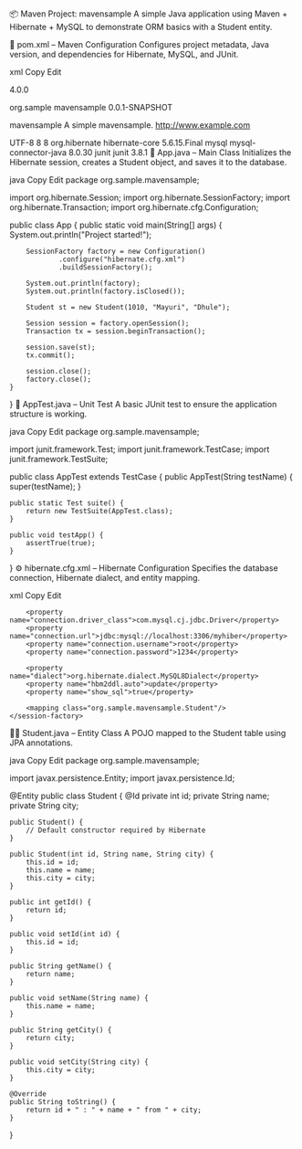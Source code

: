 📦 Maven Project: mavensample
A simple Java application using Maven + Hibernate + MySQL to demonstrate ORM basics with a Student entity.

🔧 pom.xml – Maven Configuration
Configures project metadata, Java version, and dependencies for Hibernate, MySQL, and JUnit.

xml
Copy
Edit
<?xml version="1.0" encoding="UTF-8"?>
<project xmlns="http://maven.apache.org/POM/4.0.0"
         xmlns:xsi="http://www.w3.org/2001/XMLSchema-instance"
         xsi:schemaLocation="http://maven.apache.org/POM/4.0.0 
                             http://maven.apache.org/xsd/maven-4.0.0.xsd">
  <modelVersion>4.0.0</modelVersion>

  <groupId>org.sample</groupId>
  <artifactId>mavensample</artifactId>
  <version>0.0.1-SNAPSHOT</version>

  <name>mavensample</name>
  <description>A simple mavensample.</description>
  <url>http://www.example.com</url>

  <properties>
    <project.build.sourceEncoding>UTF-8</project.build.sourceEncoding>
    <maven.compiler.source>8</maven.compiler.source>
    <maven.compiler.target>8</maven.compiler.target>
  </properties>

  <dependencies>
    <dependency>
      <groupId>org.hibernate</groupId>
      <artifactId>hibernate-core</artifactId>
      <version>5.6.15.Final</version>
    </dependency>
    <dependency>
      <groupId>mysql</groupId>
      <artifactId>mysql-connector-java</artifactId>
      <version>8.0.30</version>
    </dependency>
    <dependency>
      <groupId>junit</groupId>
      <artifactId>junit</artifactId>
      <version>3.8.1</version>
    </dependency>
  </dependencies>
</project>
🚀 App.java – Main Class
Initializes the Hibernate session, creates a Student object, and saves it to the database.

java
Copy
Edit
package org.sample.mavensample;

import org.hibernate.Session;
import org.hibernate.SessionFactory;
import org.hibernate.Transaction;
import org.hibernate.cfg.Configuration;

public class App {
    public static void main(String[] args) {
        System.out.println("Project started!");

        SessionFactory factory = new Configuration()
                .configure("hibernate.cfg.xml")
                .buildSessionFactory();

        System.out.println(factory);
        System.out.println(factory.isClosed());

        Student st = new Student(1010, "Mayuri", "Dhule");

        Session session = factory.openSession();
        Transaction tx = session.beginTransaction();

        session.save(st);
        tx.commit();

        session.close();
        factory.close();
    }
}
🧪 AppTest.java – Unit Test
A basic JUnit test to ensure the application structure is working.

java
Copy
Edit
package org.sample.mavensample;

import junit.framework.Test;
import junit.framework.TestCase;
import junit.framework.TestSuite;

public class AppTest extends TestCase {
    public AppTest(String testName) {
        super(testName);
    }

    public static Test suite() {
        return new TestSuite(AppTest.class);
    }

    public void testApp() {
        assertTrue(true);
    }
}
⚙️ hibernate.cfg.xml – Hibernate Configuration
Specifies the database connection, Hibernate dialect, and entity mapping.

xml
Copy
Edit
<?xml version="1.0" encoding="UTF-8"?>

<hibernate-configuration>
    <session-factory>

        <property name="connection.driver_class">com.mysql.cj.jdbc.Driver</property>
        <property name="connection.url">jdbc:mysql://localhost:3306/myhiber</property>
        <property name="connection.username">root</property>
        <property name="connection.password">1234</property>

        <property name="dialect">org.hibernate.dialect.MySQL8Dialect</property>
        <property name="hbm2ddl.auto">update</property>
        <property name="show_sql">true</property>

        <mapping class="org.sample.mavensample.Student"/>
    </session-factory>
</hibernate-configuration>
🧑‍🎓 Student.java – Entity Class
A POJO mapped to the Student table using JPA annotations.

java
Copy
Edit
package org.sample.mavensample;

import javax.persistence.Entity;
import javax.persistence.Id;

@Entity
public class Student {
    @Id
    private int id;
    private String name;
    private String city;

    public Student() {
        // Default constructor required by Hibernate
    }

    public Student(int id, String name, String city) {
        this.id = id;
        this.name = name;
        this.city = city;
    }

    public int getId() {
        return id;
    }

    public void setId(int id) {
        this.id = id;
    }

    public String getName() {
        return name;
    }

    public void setName(String name) {
        this.name = name;
    }

    public String getCity() {
        return city;
    }

    public void setCity(String city) {
        this.city = city;
    }

    @Override
    public String toString() {
        return id + " : " + name + " from " + city;
    }
}
